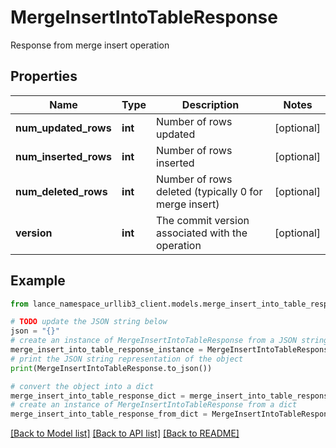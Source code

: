 # MergeInsertIntoTableResponse

Response from merge insert operation

## Properties

Name | Type | Description | Notes
------------ | ------------- | ------------- | -------------
**num_updated_rows** | **int** | Number of rows updated | [optional] 
**num_inserted_rows** | **int** | Number of rows inserted | [optional] 
**num_deleted_rows** | **int** | Number of rows deleted (typically 0 for merge insert) | [optional] 
**version** | **int** | The commit version associated with the operation | [optional] 

## Example

```python
from lance_namespace_urllib3_client.models.merge_insert_into_table_response import MergeInsertIntoTableResponse

# TODO update the JSON string below
json = "{}"
# create an instance of MergeInsertIntoTableResponse from a JSON string
merge_insert_into_table_response_instance = MergeInsertIntoTableResponse.from_json(json)
# print the JSON string representation of the object
print(MergeInsertIntoTableResponse.to_json())

# convert the object into a dict
merge_insert_into_table_response_dict = merge_insert_into_table_response_instance.to_dict()
# create an instance of MergeInsertIntoTableResponse from a dict
merge_insert_into_table_response_from_dict = MergeInsertIntoTableResponse.from_dict(merge_insert_into_table_response_dict)
```
[[Back to Model list]](../README.md#documentation-for-models) [[Back to API list]](../README.md#documentation-for-api-endpoints) [[Back to README]](../README.md)


